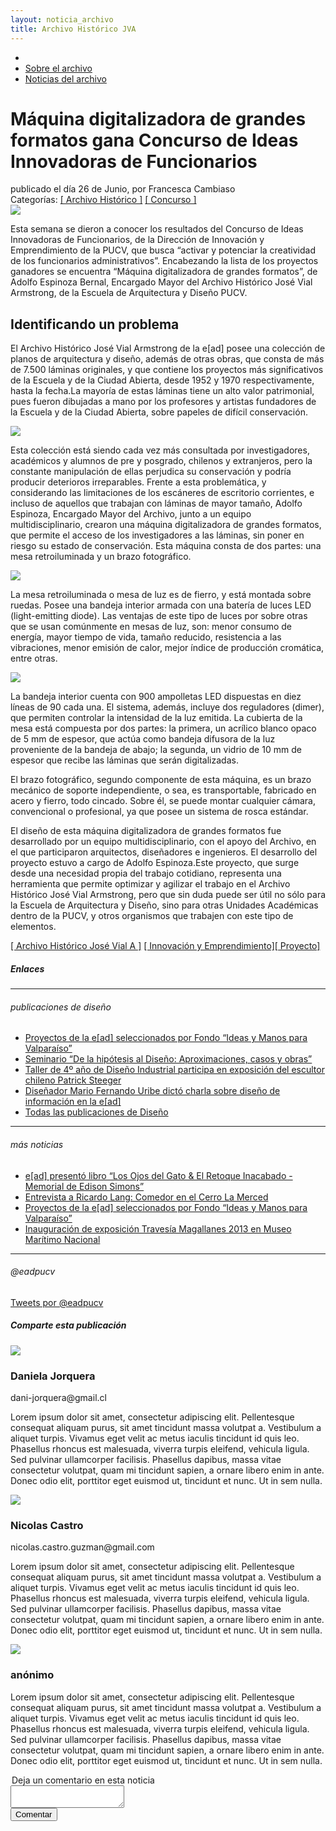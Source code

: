```yaml
---
layout: noticia_archivo
title: Archivo Histórico JVA
---
```

<div class='contenedor-sin-relleno'>
  <div class='fila'>
    <div class='col-lg-12 oculto-xs'>
      <ul id='breadcrumb'>
        <li><a href='/pags/home'><i class="icn icn-hogar icn-md"></i></a></li>
        <li><a href='/pags/portada_noticias'> Sobre el archivo </a></li>
        <li><a href='/pags/portada_noticias'> Noticias del archivo </a></li>
      </ul>
    </div>
  </div>
</div>
<div class='fondo-negro'>
  <div class='wrap'>
    <h1 class="entry-title especifico">Máquina digitalizadora de grandes formatos gana Concurso de Ideas Innovadoras de Funcionarios</h1>
    <aside class='entry-details blanco'>publicado el día 26 de Junio, por Francesca Cambiaso</aside>
    <aside class='categorias'>Categorías: <a href='#'>[ Archivo Histórico ]</a> <a href='#'>[ Concurso ]</a></aside>
  </div>
</div>
<div class='fondo-blanco'>
  <div class='wrap'>
    <div class='fila'>
      <div class='col-lg-9 col-md-9 col-sm-12 col-xs-12'>
        <div class='bloque'>
          <article class="h-entry especifico">
            <div class='prev-imagen franja'>
              <img class='centrada-vertical' src='{{ site.baseurl }}/img/img-archivo/MDGF-Mesa-de-Luz-002.jpg'>
            </div>
            <div class="e-content p-summary p-name">
              <div class='bloque'>
                <p>Esta semana se dieron a conocer los resultados del Concurso de Ideas Innovadoras de Funcionarios, de la Dirección de Innovación y Emprendimiento de la PUCV, que busca “activar y potenciar la creatividad de los funcionarios administrativos”. Encabezando la lista de los proyectos ganadores se encuentra “Máquina digitalizadora de grandes formatos”, de Adolfo Espinoza Bernal, Encargado Mayor del Archivo Histórico José Vial Armstrong, de la Escuela de Arquitectura y Diseño PUCV.</p>
                <h2 class='subtitulo rojo-claro'>Identificando un problema</h2>
                <p>El Archivo Histórico José Vial Armstrong de la e[ad] posee una colección de planos de arquitectura y diseño, además de otras obras, que consta de más de 7.500 láminas originales, y que contiene los proyectos más significativos de la Escuela y de la Ciudad Abierta, desde 1952 y 1970 respectivamente, hasta la fecha.La mayoría de estas láminas tiene un alto valor patrimonial, pues fueron dibujadas a mano por los profesores y artistas fundadores de la Escuela y de la Ciudad Abierta, sobre papeles de difícil conservación.</p>
                <img class='imagen-inserta izquierda' src='{{ site.baseurl }}/img/img-archivo/MDGF-Mesa-de-Luz-007.jpg'>
                <p>Esta colección está siendo cada vez más consultada por investigadores, académicos y alumnos de pre y posgrado, chilenos y extranjeros, pero la constante manipulación de ellas perjudica su conservación y podría producir deterioros irreparables. Frente a esta problemática, y considerando las limitaciones de los escáneres de escritorio corrientes, e incluso de aquellos que trabajan con láminas de mayor tamaño, Adolfo Espinoza, Encargado Mayor del Archivo, junto a un equipo multidisciplinario, crearon una máquina digitalizadora de grandes formatos, que permite el acceso de los investigadores a las láminas, sin poner en riesgo su estado de conservación. Esta máquina consta de dos partes: una mesa retroiluminada y un brazo fotográfico.</p>
              </div>
              <div class='bloque'>
                <img class='imagen-inserta izquierda' src='{{ site.baseurl }}/img/img-archivo/MDGF-brazo-mecanico-009-605x405.jpg'><p>La mesa retroiluminada o mesa de luz es de fierro, y está montada sobre ruedas. Posee una bandeja interior armada con una batería de luces LED (light-emitting diode). Las ventajas de este tipo de luces por sobre otras que se usan comúnmente en mesas de luz, son: menor consumo de energía, mayor tiempo de vida, tamaño reducido, resistencia a las vibraciones, menor emisión de calor, mejor índice de producción cromática, entre otras.</p>
              </div>
              <div class='bloque'>
                <img class='imagen-inserta derecha' src='{{ site.baseurl }}/img/img-archivo/MDGF-brazo-mecanico-croquis-010.jpg'>
                <p>La bandeja interior cuenta con 900 ampolletas LED dispuestas en diez líneas de 90 cada una. El sistema, además, incluye dos reguladores (dimer), que permiten controlar la intensidad de la luz emitida. La cubierta de la mesa está compuesta por dos partes: la primera, un acrílico blanco opaco de 5 mm de espesor, que actúa como bandeja difusora de la luz proveniente de la bandeja de abajo; la segunda, un vidrio de 10 mm de espesor que recibe las láminas que serán digitalizadas.</p>
              </div>
              <div class='bloque'>
                <p>El brazo fotográfico, segundo componente de esta máquina, es un brazo mecánico de soporte independiente, o sea, es transportable, fabricado en acero y fierro, todo cincado. Sobre él, se puede montar cualquier cámara, convencional o profesional, ya que posee un sistema de rosca estándar. </p>
                <p>El diseño de esta máquina digitalizadora de grandes formatos fue desarrollado por un equipo multidisciplinario, con el apoyo del Archivo, en el que participaron arquitectos, diseñadores e ingenieros. El desarrollo del proyecto estuvo a cargo de Adolfo Espinoza.Este proyecto, que surge desde una necesidad propia del trabajo cotidiano, representa una herramienta que permite optimizar y agilizar el trabajo en el Archivo Histórico José Vial Armstrong, pero que sin duda puede ser útil no sólo para la Escuela de Arquitectura y Diseño, sino para otras Unidades Académicas dentro de la PUCV, y otros organismos que trabajen con este tipo de elementos.</p>
              </div>
            </div>
            <div class='keywords'>
              <p class='palabras'><a href='#'>[ Archivo Histórico José Vial A ]</a> <a href='#'>[ Innovación y Emprendimiento]</a><a href='#'>[ Proyecto]</a></p>
            </div>
          </article> 
        </div>
      </div>
      <div class='col-lg-3 col-md-3'>
        <div class='aside'>
          <div class='bloque-aside'>
            <h5 class='negro'>Enlaces</h5>
            <hr>
          </div>
          <div class='bloque-aside sm'>
            <h6 class='gris'><i class="icn icn-enlace-hor icn-md"></i> publicaciones de diseño</h6>
            <ul class='publicaciones-enlazadas'>
              <li><a href='#'>Proyectos de la e[ad] seleccionados por Fondo “Ideas y Manos para Valparaíso”</a></li>
              <li><a href='#'>Seminario “De la hipótesis al Diseño: Aproximaciones, casos y obras”</a></li>
              <li><a href='#'>Taller de 4º año de Diseño Industrial participa en exposición del escultor chileno Patrick Steeger</a></li>
              <li><a href='#'>Diseñador Mario Fernando Uribe dictó charla sobre diseño de información en la e[ad]</a></li>
              <li><a class='gruesa' href='#'>Todas las publicaciones de Diseño</a></li>
            </ul>
            <hr>
          </div>
          <div class='bloque-aside sm'>
            <h6 class='gris'><i class="icn icn-noticias icn-md"></i> más noticias</h6>
            <ul class='publicaciones-enlazadas'>
              <li><a href='#'>e[ad] presentó libro “Los Ojos del Gato & El Retoque Inacabado -Memorial de Edison Simons”</a></li>
              <li><a href='#'>Entrevista a Ricardo Lang: Comedor en el Cerro La Merced</a></li>
              <li><a href='#'>Proyectos de la e[ad] seleccionados por Fondo “Ideas y Manos para Valparaíso”</a></li>
              <li><a href='#'>Inauguración de exposición Travesía Magallanes 2013 en Museo Marítimo Nacional</a></li>
            </ul>
            <hr>
          </div>
          <div class='bloque-aside oculto-sm oculto-xs'>
            <h6 class='naranja-opuesto'><i class="icn icn-twitter icn-lg"></i> @eadpucv</h6>
            <a class="twitter-timeline" href="https://twitter.com/eadpucv" data-widget-id="451107933158244352">Tweets por @eadpucv</a>
            <script>!function(d,s,id){var js,fjs=d.getElementsByTagName(s)[0],p=/^http:/.test(d.location)?'http':'https';if(!d.getElementById(id)){js=d.createElement(s);js.id=id;js.src=p+"://platform.twitter.com/widgets.js";fjs.parentNode.insertBefore(js,fjs);}}(document,"script","twitter-wjs");</script>
          </div>
          <div class='bloque-aside'>
            <h5 class='fino'><i class="icn icn-vinculo icn-md"></i> Comparte esta publicación</h5>
            <a class='red-social' href='#'>
              <span class="icn-stack icn-lg">
                <i class="icn icn-cuadro icn-stack-2x naranja-opuesto"></i>
                <i class="icn icn-twitter icn-stack-1x icn-inverse"></i>
              </span>
            </a>
            <a class='red-social' href='#'>
              <span class="icn-stack icn-lg">
                <i class="icn icn-cuadro icn-stack-2x damasco-opuesto"></i>
                <i class="icn icn-facebook icn-stack-1x icn-inverse"></i>
              </span>
            </a>
            <a class='red-social' href='#'>
              <span class="icn-stack icn-lg">
                <i class="icn icn-cuadro icn-stack-2x rojo-claro"></i>
                <i class="icn icn-enlace icn-stack-1x icn-inverse"></i>
              </span>
            </a>
            <a class='red-social' href='#'>
              <span class="icn-stack icn-lg">
                <i class="icn icn-cuadro icn-stack-2x naranja"></i>
                <i class="icn icn-rss icn-stack-1x icn-inverse"></i>
              </span>
            </a>
          </div>
        </div>
      </div>
    </div>
  </div>
</div>
<div class='fondo-comentarios'>
  <div class='wrap cf'>
    <div class='col-lg-7 col-md-6 col-sm-12 col-xs-12'>
      <div class='contenido-comentario'>
        <div class='imagen-usuario'>
          <img src='{{ site.baseurl }}/img/img-archivo/foto-perfil.jpg'>
        </div>
        <div class='bloque-comentario'>
          <h3 class='usuario'><i class="icn icn-acto icn-md"></i> Daniela Jorquera</h3>
          <p class='contacto'><i class="icn icn-email icn-md"></i> dani-jorquera@gmail.cl</p>
          <div class='comentario'>
            <p><i class="icn icn-palabra icn-md"></i> Lorem ipsum dolor sit amet, consectetur adipiscing elit. Pellentesque consequat aliquam purus, sit amet tincidunt massa volutpat a. Vestibulum a aliquet turpis. Vivamus eget velit ac metus iaculis tincidunt id quis leo. Phasellus rhoncus est malesuada, viverra turpis eleifend, vehicula ligula. Sed pulvinar ullamcorper facilisis. Phasellus dapibus, massa vitae consectetur volutpat, quam mi tincidunt sapien, a ornare libero enim in ante. Donec odio elit, porttitor eget euismod ut, tincidunt et nunc. Ut in sem nulla. </p>
          </div>
        </div>
      </div>
      <div class='contenido-comentario'>
        <div class='imagen-usuario'>
          <img src='{{ site.baseurl }}/img/img-archivo/imagen-perfil.jpg'>
        </div>
        <div class='bloque-comentario'>
          <h3 class='usuario'><i class="icn icn-acto icn-md"></i> Nicolas Castro</h3>
          <p class='contacto'><i class="icn icn-email icn-md"></i> nicolas.castro.guzman@gmail.com</p>
          <div class='comentario'>
            <p><i class="icn icn-palabra icn-md"></i> Lorem ipsum dolor sit amet, consectetur adipiscing elit. Pellentesque consequat aliquam purus, sit amet tincidunt massa volutpat a. Vestibulum a aliquet turpis. Vivamus eget velit ac metus iaculis tincidunt id quis leo. Phasellus rhoncus est malesuada, viverra turpis eleifend, vehicula ligula. Sed pulvinar ullamcorper facilisis. Phasellus dapibus, massa vitae consectetur volutpat, quam mi tincidunt sapien, a ornare libero enim in ante. Donec odio elit, porttitor eget euismod ut, tincidunt et nunc. Ut in sem nulla. </p>
          </div>
        </div>
      </div>
      <div class='contenido-comentario'>
        <div class='imagen-usuario'>
          <img src='{{ site.baseurl }}/img/img-archivo/unknown_user.png'>
        </div>
        <div class='bloque-comentario'>
          <h3 class='usuario'><i class="icn icn-acto icn-md"></i> anónimo</h3>
          <div class='comentario'>
            <p><i class="icn icn-palabra icn-md"></i> Lorem ipsum dolor sit amet, consectetur adipiscing elit. Pellentesque consequat aliquam purus, sit amet tincidunt massa volutpat a. Vestibulum a aliquet turpis. Vivamus eget velit ac metus iaculis tincidunt id quis leo. Phasellus rhoncus est malesuada, viverra turpis eleifend, vehicula ligula. Sed pulvinar ullamcorper facilisis. Phasellus dapibus, massa vitae consectetur volutpat, quam mi tincidunt sapien, a ornare libero enim in ante. Donec odio elit, porttitor eget euismod ut, tincidunt et nunc. Ut in sem nulla. </p>
          </div>
        </div>
      </div>
    </div>
    <div class='col-lg-5 col-md-6 col-sm-12 col-xs-12'>
      <div class='comentar'>
        <form class='md'>
          <legend>Deja un comentario en esta noticia</legend>
          <div class='grupo'>
            <textarea></textarea>
          </div>
          <input type='submit' class='btn btn-md gris' value='Comentar'>
        </form>
      </div>
    </div>
  </div>
</div>
